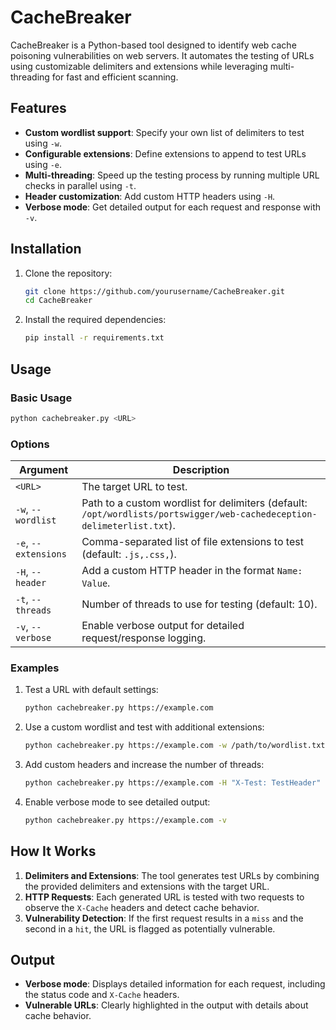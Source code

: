 # CacheBreaker

CacheBreaker is a Python-based tool designed to identify web cache poisoning vulnerabilities on web servers. It automates the testing of URLs using customizable delimiters and extensions while leveraging multi-threading for fast and efficient scanning.

## Features
- **Custom wordlist support**: Specify your own list of delimiters to test using `-w`.
- **Configurable extensions**: Define extensions to append to test URLs using `-e`.
- **Multi-threading**: Speed up the testing process by running multiple URL checks in parallel using `-t`.
- **Header customization**: Add custom HTTP headers using `-H`.
- **Verbose mode**: Get detailed output for each request and response with `-v`.

## Installation

1. Clone the repository:
   ```bash
   git clone https://github.com/yourusername/CacheBreaker.git
   cd CacheBreaker
   ```

2. Install the required dependencies:
   ```bash
   pip install -r requirements.txt
   ```

## Usage

### Basic Usage
```bash
python cachebreaker.py <URL>
```

### Options
| Argument               | Description                                                                                  |
|------------------------|----------------------------------------------------------------------------------------------|
| `<URL>`               | The target URL to test.                                                                      |
| `-w`, `--wordlist`     | Path to a custom wordlist for delimiters (default: `/opt/wordlists/portswigger/web-cachedeception-delimeterlist.txt`). |
| `-e`, `--extensions`   | Comma-separated list of file extensions to test (default: `.js,.css,`).                      |
| `-H`, `--header`       | Add a custom HTTP header in the format `Name: Value`.                                        |
| `-t`, `--threads`      | Number of threads to use for testing (default: 10).                                          |
| `-v`, `--verbose`      | Enable verbose output for detailed request/response logging.                                 |

### Examples

1. Test a URL with default settings:
   ```bash
   python cachebreaker.py https://example.com
   ```

2. Use a custom wordlist and test with additional extensions:
   ```bash
   python cachebreaker.py https://example.com -w /path/to/wordlist.txt -e .html,.php,.json
   ```

3. Add custom headers and increase the number of threads:
   ```bash
   python cachebreaker.py https://example.com -H "X-Test: TestHeader" -t 20
   ```

4. Enable verbose mode to see detailed output:
   ```bash
   python cachebreaker.py https://example.com -v
   ```

## How It Works

1. **Delimiters and Extensions**: The tool generates test URLs by combining the provided delimiters and extensions with the target URL.
2. **HTTP Requests**: Each generated URL is tested with two requests to observe the `X-Cache` headers and detect cache behavior.
3. **Vulnerability Detection**: If the first request results in a `miss` and the second in a `hit`, the URL is flagged as potentially vulnerable.

## Output
- **Verbose mode**: Displays detailed information for each request, including the status code and `X-Cache` headers.
- **Vulnerable URLs**: Clearly highlighted in the output with details about cache behavior.
